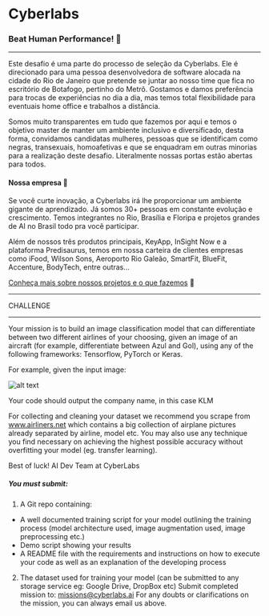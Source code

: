 # Cyberlabs
### **Beat Human Performance!** 🌟

---

Este desafio é uma parte do processo de seleção da Cyberlabs. Ele é direcionado para uma pessoa desenvolvedora de software alocada na cidade do Rio de Janeiro que pretende se juntar ao nosso time que fica no escritório de Botafogo, pertinho do Metrô. Gostamos e damos preferência para trocas de experiências no dia a dia, mas temos total flexibilidade para eventuais home office e trabalhos a distância.

Somos muito transparentes em tudo que fazemos por aqui e temos o objetivo master de manter um ambiente inclusivo e diversificado, desta forma, convidamos candidatas mulheres, pessoas que se identificam como negras, transexuais, homoafetivas e que se enquadram em outras minorias para a realização deste desafio. Literalmente nossas portas estão abertas para todos.

#### Nossa empresa 💃
Se você curte inovação, a Cyberlabs irá lhe proporcionar um ambiente gigante de aprendizado. Já somos 30+ pessoas em constante evolução e crescimento. Temos integrantes no Rio, Brasília e Floripa e projetos grandes de AI no Brasil todo pra você participar.

Além de nossos três produtos principais, KeyApp, InSight Now e a plataforma Predisaurus, temos em nossa carteira de clientes empresas como iFood, Wilson Sons, Aeroporto Rio Galeão, SmartFit, BlueFit, Accenture, BodyTech, entre outras...

[Conheça mais sobre nossos projetos e o que fazemos](https://cyberlabs.ai) 💙

---


CHALLENGE


---

Your mission is to build an image classification model that can differentiate between two
different airlines of your choosing, given an image of an aircraft (for example, differentiate
between Azul and Gol), using any of the following frameworks: Tensorflow, PyTorch or Keras.

For example, given the input image:

![alt text](https://github.com/cyberlabsai/desafios-deep-learning/blob/master/images/klm.png)

Your code should output the company name, in this case KLM

For collecting and cleaning your dataset we recommend you scrape from www.airliners.net
which contains a big collection of airplane pictures already separated by airline, model etc.
You may also use any technique you find necessary on achieving the highest possible
accuracy without overfitting your model (eg. transfer learning).

Best of luck!
AI Dev Team at CyberLabs

##### You must submit:
1. A Git repo containing:
  * A well documented training script for your model outlining the training process (model architecture used, image augmentation     used, image preprocessing etc.)
  * Demo script showing your results
  * A README file with the requirements and instructions on how to execute your code as well as an explanation of the developing process
2. The dataset used for training your model (can be submitted to any storage service eg:
Google Drive, DropBox etc)
Submit completed mission to: ​missions@cyberlabs.ai
For any doubts or clarifications on the mission, you can always email us above.

